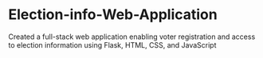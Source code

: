 # Election-info-Web-Application
Created a full-stack web application enabling voter registration and access to election information using Flask, HTML, CSS, and JavaScript
